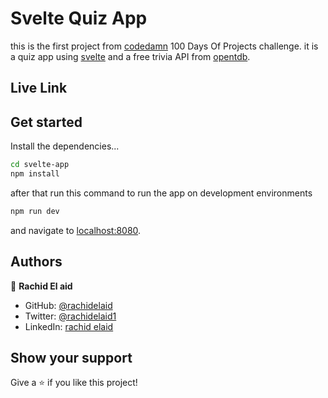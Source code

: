 # Svelte Quiz App

this is the first project from [codedamn](https://codedamn.com/projects) 100 Days Of Projects challenge.
it is a quiz app using [svelte](https://svelte.dev/) and a free trivia API from [opentdb](https://opentdb.com/api_config.php).

## Live Link

## Get started

Install the dependencies...

```bash
cd svelte-app
npm install
```

after that run this command to run the app on development environments

```bash
npm run dev
```

and navigate to [localhost:8080](http://localhost:8080).

## Authors

👤 **Rachid El aid**

- GitHub: [@rachidelaid](https://github.com/rachidelaid)
- Twitter: [@rachidelaid1](https://twitter.com/rachidelaid1)
- LinkedIn: [rachid elaid](https://www.linkedin.com/in/rachid-elaid-106336203/)

## Show your support

Give a ⭐️ if you like this project!
